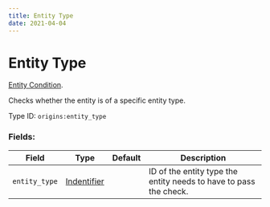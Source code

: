 ```yaml
---
title: Entity Type
date: 2021-04-04
---
```

# Entity Type

[Entity Condition](../entity_conditions.md).

Checks whether the entity is of a specific entity type.

Type ID: `origins:entity_type`

### Fields:

Field  | Type | Default | Description
-------|------|---------|-------------
`entity_type` | [Indentifier](../data_types/identifier.md) | |  ID of the entity type the entity needs to have to pass the check.
